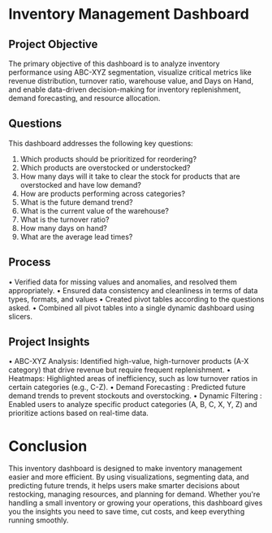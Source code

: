 # Inventory Management Dashboard 
## Project Objective 
The primary objective of this dashboard is to analyze inventory performance using ABC-XYZ segmentation, visualize critical metrics like revenue distribution, turnover ratio, warehouse value, and Days on Hand, and enable data-driven decision-making for inventory replenishment, demand forecasting, and resource allocation.
## Questions 
This dashboard addresses the following key questions:
1.	Which products should be prioritized for reordering?
2.	Which products are overstocked or understocked?
3.	How many days will it take to clear the stock for products that are overstocked and have low demand?
4.	How are products performing across categories?
5.	What is the future demand trend?
6.	What is the current value of the warehouse?
7.	What is the turnover ratio?
8.	How many days on hand?
9.	What are the average lead times?

## Process
•	Verified data for missing values and anomalies, and resolved them appropriately.
•	Ensured data consistency and cleanliness in terms of data types, formats, and values
•	Created pivot tables according to the questions asked.
•	Combined all pivot tables into a single dynamic dashboard using slicers.

## Project Insights
•	ABC-XYZ Analysis: Identified high-value, high-turnover products (A-X category) that drive revenue but require frequent replenishment.
•	Heatmaps: Highlighted areas of inefficiency, such as low turnover ratios in certain categories (e.g., C-Z).
•	Demand Forecasting : Predicted future demand trends to prevent stockouts and overstocking.
•	Dynamic Filtering : Enabled users to analyze specific product categories (A, B, C, X, Y, Z) and prioritize actions based on real-time data.

# Conclusion
This inventory dashboard is designed to make inventory management easier and more efficient. By using visualizations, segmenting data, and predicting future trends, it helps users make smarter decisions about restocking, managing resources, and planning for demand. Whether you're handling a small inventory or growing your operations, this dashboard gives you the insights you need to save time, cut costs, and keep everything running smoothly.


